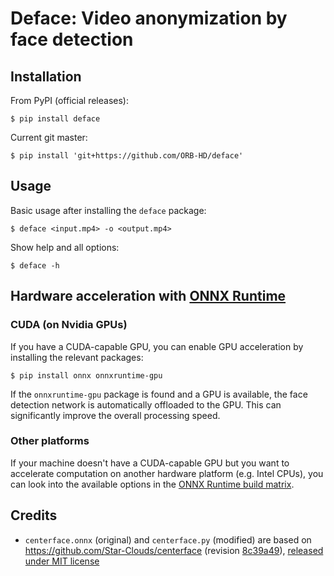 # Deface: Video anonymization by face detection

## Installation

From PyPI (official releases):

    $ pip install deface

Current git master:

    $ pip install 'git+https://github.com/ORB-HD/deface'

## Usage

Basic usage after installing the `deface` package:

    $ deface <input.mp4> -o <output.mp4>

Show help and all options:

    $ deface -h


## Hardware acceleration with [ONNX Runtime](https://microsoft.github.io/onnxruntime/)

### CUDA (on Nvidia GPUs)

If you have a CUDA-capable GPU, you can enable GPU acceleration by installing the relevant packages:

    $ pip install onnx onnxruntime-gpu

If the `onnxruntime-gpu` package is found and a GPU is available, the face detection network is automatically offloaded to the GPU.
This can significantly improve the overall processing speed.

### Other platforms

If your machine doesn't have a CUDA-capable GPU but you want to accelerate computation on another hardware platform (e.g. Intel CPUs), you can look into the available options in the [ONNX Runtime build matrix](https://microsoft.github.io/onnxruntime/).


## Credits

- `centerface.onnx` (original) and `centerface.py` (modified) are based on https://github.com/Star-Clouds/centerface (revision [8c39a49](https://github.com/Star-Clouds/CenterFace/tree/8c39a497afb78fb2c064eb84bf010c273bb7d3ce)),
  [released under MIT license](https://github.com/Star-Clouds/CenterFace/blob/36afed/LICENSE)
